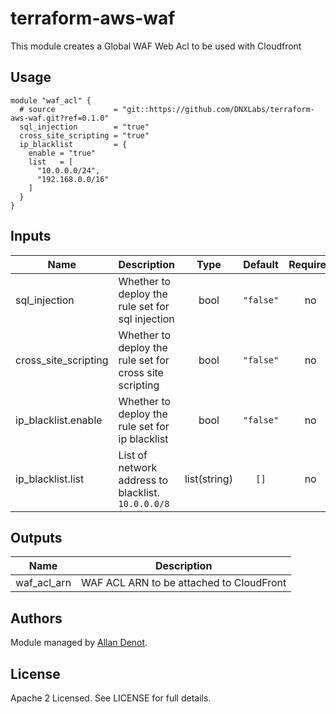 # terraform-aws-waf

This module creates a Global WAF Web Acl to be used with Cloudfront

## Usage

```hcl
module "waf_acl" {
  # source             = "git::https://github.com/DNXLabs/terraform-aws-waf.git?ref=0.1.0"
  sql_injection        = "true"
  cross_site_scripting = "true"
  ip_blacklist         = {
    enable = "true"
    list   = [
      "10.0.0.0/24",
      "192.168.0.0/16"
    ]
  }  
}
```

## Inputs

| Name | Description | Type | Default | Required |
|------|-------------|:----:|:-----:|:-----:|
| sql\_injection | Whether to deploy the rule set for sql injection | bool | `"false"` | no |
| cross\_site\_scripting | Whether to deploy the rule set for cross site scripting | bool | `"false"` | no |
| ip\_blacklist.enable | Whether to deploy the rule set for ip blacklist | bool | `"false"` | no |
| ip\_blacklist.list | List of network address to blacklist. `10.0.0.0/8` | list(string) | `[]` | no |

## Outputs

| Name | Description |
|------|-------------|
| waf\_acl\_arn | WAF ACL ARN to be attached to CloudFront  |

## Authors

Module managed by [Allan Denot](https://github.com/adenot).

## License

Apache 2 Licensed. See LICENSE for full details.
